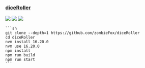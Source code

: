 ### [diceRoller](https://github.com/zombieFox/diceRoller)

![](https://img.shields.io/github/license/zombieFox/diceRoller?style=flat-square) ![](https://img.shields.io/github/last-commit/scillidan/diceRoller/main?label=last%20commit%20(fork)&style=flat-square)
![](https://img.shields.io/badge/Vercel-black?style=flat&logo=Vercel&logoColor=white)

````{tab} From source
```sh
git clone --depth=1 https://github.com/zombieFox/diceRoller
cd diceRoller
nvm install 16.20.0
nvm use 16.20.0
npm install
npm run build
npm run start
```
````